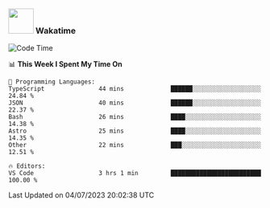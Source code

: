 ### <img src="https://media.giphy.com/media/VgCDAzcKvsR6OM0uWg/giphy.gif" width="50"> Wakatime

  <!--START_SECTION:waka-->
![Code Time](http://img.shields.io/badge/Code%20Time-1%2C415%20hrs%2017%20mins-blue)

📊 **This Week I Spent My Time On** 

```text
💬 Programming Languages: 
TypeScript               44 mins             ██████░░░░░░░░░░░░░░░░░░░   24.84 % 
JSON                     40 mins             ██████░░░░░░░░░░░░░░░░░░░   22.37 % 
Bash                     26 mins             ████░░░░░░░░░░░░░░░░░░░░░   14.38 % 
Astro                    25 mins             ████░░░░░░░░░░░░░░░░░░░░░   14.35 % 
Other                    22 mins             ███░░░░░░░░░░░░░░░░░░░░░░   12.51 % 

🔥 Editors: 
VS Code                  3 hrs 1 min         █████████████████████████   100.00 % 
```


 Last Updated on 04/07/2023 20:02:38 UTC
<!--END_SECTION:waka-->
